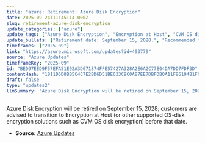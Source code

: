 ```yaml
---
title: "azure: Retirement: Azure Disk Encryption"
date: 2025-09-24T11:45:14.000Z
slug: retirement-azure-disk-encryption
update_categories: ["azure"]
update_tags: ["Azure Disk Encryption", "Encryption at Host", "CVM OS disk encryption", "retirement", "deprecation", "migration", "Azure", "disk encryption", "cloud security"]
update_bullets: ["Retirement date: September 15, 2028.", "Recommended migration: move to Encryption at Host by the retirement date.", "Alternatives: Encryption at Host and CVM OS disk encryption provide broader OS support.", "Action items: inventory VMs using Azure Disk Encryption, validate compatibility with target solution, and schedule migration well before the retirement date.", "Reference: https://azure.microsoft.com/updates?id=493779"]
timeframes: ["2025-09"]
link: "https://azure.microsoft.com/updates?id=493779"
source: "Azure Updates"
timeframeKey: "2025-09"
id: "BED97EED9F57EFA51E92A3D671874FFE57427A328A2E6A2C77E04DA7DD7FDF3D"
contentHash: "1811D6D8BB5C4C7E2BD6D51BE633C9C0A87EE7DBFDB0A11F86194B1FCCAADB5B"
draft: false
type: "updates2"
llmSummary: "Azure Disk Encryption will be retired on September 15, 2028; customers are advised to transition to Encryption at Host (or other supported OS-disk encryption solutions such as CVM OS disk encryption) before that date."
---
```


Azure Disk Encryption will be retired on September 15, 2028; customers are advised to transition to Encryption at Host (or other supported OS-disk encryption solutions such as CVM OS disk encryption) before that date.

- **Source:** [Azure Updates](https://azure.microsoft.com/updates?id=493779)
